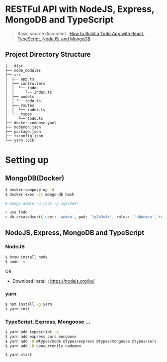 # RESTFul API with NodeJS, Express, MongoDB and TypeScript
> Basic source document : [How to Build a Todo App with React, TypeScript, NodeJS, and MongoDB](https://www.freecodecamp.org/news/how-to-build-a-todo-app-with-react-typescript-nodejs-and-mongodb/#create-a-todo-type)
## Project Directory Structure
```
├── dist
├── node_modules
├── src
│  ├── app.ts
│  ├── controllers
│  │  └── todos
│  │     └── index.ts
│  ├── models
│  │ └── todo.ts
│  ├── routes
│  │  └── index.ts
│  └── types
│     └── todo.ts
├── docker-compose.yaml
├── nodemon.json
├── package.json
├── tsconfig.json
└── yarn.lock
```

# Setting up
## MongoDB(Docker)
```bash
$ docker-compose up -d
$ docker exec -it mongo-db bash
```
```bash
# mongo admin -u root -p 1q2w3e4r
```
```bash
> use Todo
> db.createUser({ user: 'admin', pwd: '1q2w3e4r', roles: ['dbAdmin','readWrite'] })
```

## NodeJS, Express, MongoDB and TypeScript
### NodeJS
```bash
$ brew install node
$ node -v
```
OR
* Download Install : https://nodejs.org/ko/

### yarn
```bash
$ npm install -g yarn
$ yarn init
```
### TypeScript, Express, Mongoose ...
```bash
$ yarn add typescript -g
$ yarn add express cors mongoose
$ yarn add -D @types/node @types/express @types/mongoose @types/cors
$ yarn add -D concurrently nodemon
```
```bash
$ yarn start
```
